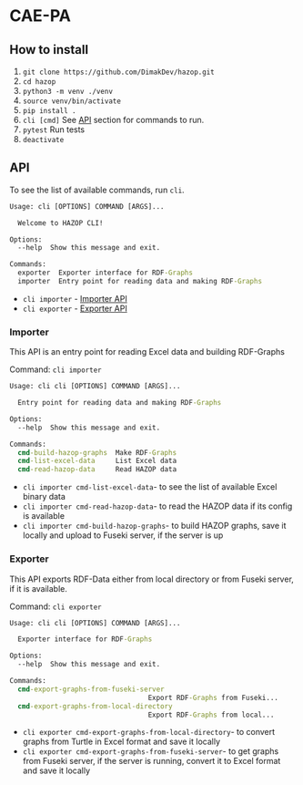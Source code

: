 # CAE-PA

## How to install
1. `git clone https://github.com/DimakDev/hazop.git`
1. `cd hazop`
1. `python3 -m venv ./venv`
1. `source venv/bin/activate`
1. `pip install .`
1. `cli [cmd]` See [API](#API) section for commands to run.
1. `pytest` Run tests
1. `deactivate`

## API

To see the list of available commands, run `cli`.

```cmd
Usage: cli [OPTIONS] COMMAND [ARGS]...

  Welcome to HAZOP CLI!

Options:
  --help  Show this message and exit.

Commands:
  exporter  Exporter interface for RDF-Graphs
  importer  Entry point for reading data and making RDF-Graphs
```

* `cli importer` - [Importer API](#importer)
* `cli exporter` - [Exporter API](#exporter)

### Importer

This API is an entry point for reading Excel data and building RDF-Graphs

Command: `cli importer`

```cmd
Usage: cli cli [OPTIONS] COMMAND [ARGS]...

  Entry point for reading data and making RDF-Graphs

Options:
  --help  Show this message and exit.

Commands:
  cmd-build-hazop-graphs  Make RDF-Graphs
  cmd-list-excel-data     List Excel data
  cmd-read-hazop-data     Read HAZOP data
 ```

* `cli importer cmd-list-excel-data`- to see the list of available Excel binary data
* `cli importer cmd-read-hazop-data`- to read the HAZOP data if its config is available
* `cli importer cmd-build-hazop-graphs`- to build HAZOP graphs, save it locally and upload to Fuseki server, if the server is up

### Exporter

This API exports RDF-Data either from local directory or from Fuseki server, if it is available.

Command: `cli exporter`

```cmd
Usage: cli cli [OPTIONS] COMMAND [ARGS]...

  Exporter interface for RDF-Graphs

Options:
  --help  Show this message and exit.

Commands:
  cmd-export-graphs-from-fuseki-server
                                  Export RDF-Graphs from Fuseki...
  cmd-export-graphs-from-local-directory
                                  Export RDF-Graphs from local...
```

* `cli exporter cmd-export-graphs-from-local-directory`- to convert graphs from Turtle in Excel format and save it locally
* `cli exporter cmd-export-graphs-from-fuseki-server`- to get graphs from Fuseki server, if the server is running, convert it to Excel format and save it locally